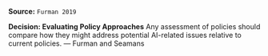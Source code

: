 **Source:** `Furman 2019`

**Decision: Evaluating Policy Approaches**
Any assessment of policies should compare how they might address potential AI-related issues relative to current policies. — Furman and Seamans
